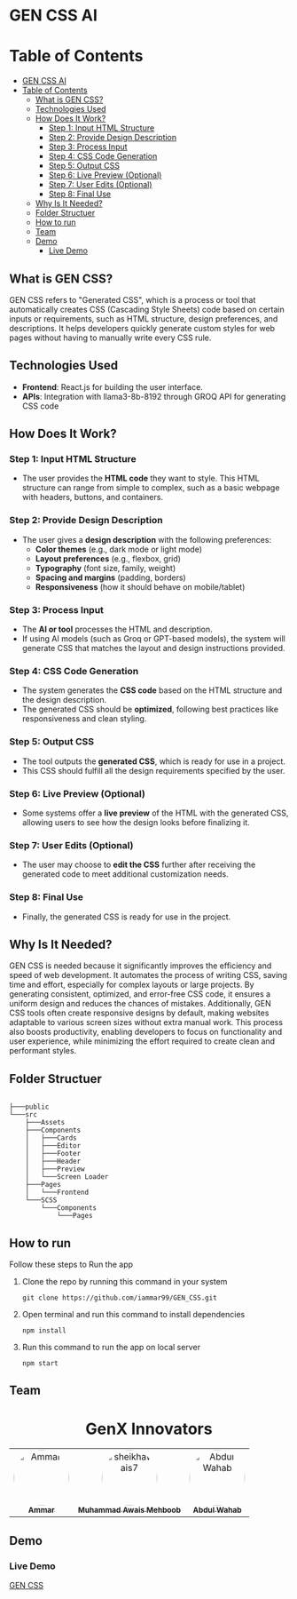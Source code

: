 # GEN CSS AI

# Table of Contents
- [GEN CSS AI](#gen-css-ai)
- [Table of Contents](#table-of-contents)
  - [What is GEN CSS?](#what-is-gen-css)
  - [Technologies Used](#technologies-used)
  - [How Does It Work?](#how-does-it-work)
    - [Step 1: Input HTML Structure](#step-1-input-html-structure)
    - [Step 2: Provide Design Description](#step-2-provide-design-description)
    - [Step 3: Process Input](#step-3-process-input)
    - [Step 4: CSS Code Generation](#step-4-css-code-generation)
    - [Step 5: Output CSS](#step-5-output-css)
    - [Step 6: Live Preview (Optional)](#step-6-live-preview-optional)
    - [Step 7: User Edits (Optional)](#step-7-user-edits-optional)
    - [Step 8: Final Use](#step-8-final-use)
  - [Why Is It Needed?](#why-is-it-needed)
  - [Folder Structuer](#folder-structuer)
  - [How to run](#how-to-run)
  - [Team](#team)
  - [Demo](#demo)
    - [Live Demo](#live-demo)





## What is GEN CSS?
GEN CSS refers to "Generated CSS", which is a process or tool that automatically creates CSS (Cascading Style Sheets) code based on certain inputs or requirements, such as HTML structure, design preferences, and descriptions. It helps developers quickly generate custom styles for web pages without having to manually write every CSS rule.





## Technologies Used
- **Frontend**: React.js for building the user interface.
- **APIs**: Integration with llama3-8b-8192 through GROQ API for generating CSS code 




## How Does It Work?


### Step 1: Input HTML Structure
- The user provides the **HTML code** they want to style. This HTML structure can range from simple to complex, such as a basic webpage with headers, buttons, and containers.

### Step 2: Provide Design Description
- The user gives a **design description** with the following preferences:
  - **Color themes** (e.g., dark mode or light mode)
  - **Layout preferences** (e.g., flexbox, grid)
  - **Typography** (font size, family, weight)
  - **Spacing and margins** (padding, borders)
  - **Responsiveness** (how it should behave on mobile/tablet)

### Step 3: Process Input
- The **AI or tool** processes the HTML and description. 
- If using AI models (such as Groq or GPT-based models), the system will generate CSS that matches the layout and design instructions provided.

### Step 4: CSS Code Generation
- The system generates the **CSS code** based on the HTML structure and the design description.
- The generated CSS should be **optimized**, following best practices like responsiveness and clean styling.

### Step 5: Output CSS
- The tool outputs the **generated CSS**, which is ready for use in a project.
- This CSS should fulfill all the design requirements specified by the user.

### Step 6: Live Preview (Optional)
- Some systems offer a **live preview** of the HTML with the generated CSS, allowing users to see how the design looks before finalizing it.

### Step 7: User Edits (Optional)
- The user may choose to **edit the CSS** further after receiving the generated code to meet additional customization needs.

### Step 8: Final Use
- Finally, the generated CSS is ready for use in the project.




## Why Is It Needed?

GEN CSS is needed because it significantly improves the efficiency and speed of web development. It automates the process of writing CSS, saving time and effort, especially for complex layouts or large projects. By generating consistent, optimized, and error-free CSS code, it ensures a uniform design and reduces the chances of mistakes. Additionally, GEN CSS tools often create responsive designs by default, making websites adaptable to various screen sizes without extra manual work. This process also boosts productivity, enabling developers to focus on functionality and user experience, while minimizing the effort required to create clean and performant styles.



## Folder Structuer


```

├───public
└───src
    ├───Assets
    ├───Components
    │   ├───Cards
    │   ├───Editor
    │   ├───Footer
    │   ├───Header
    │   ├───Preview
    │   └───Screen Loader
    ├───Pages
    │   └───Frontend
    └───SCSS
        └───Components
            └───Pages

```


## How to run 

Follow these steps to Run the app

1. Clone the repo by running this command in your system

    ```
    git clone https://github.com/iammar99/GEN_CSS.git
    ```
2. Open terminal and run this command to install dependencies 

    ```
    npm install
    ```
3. Run this command to run the app on local server
    ```
    npm start
    ```




## Team

<h1 align="center">GenX Innovators</h1>


<table align="center">
    <tbody>
        <tr>
            <td align="center">
                <a href="https://github.com/iammar99">
                    <img src="https://avatars.githubusercontent.com/iammar99" width="100px" style="border-radius:50%;" alt="Ammar"/>
                    <br />
                    <sub><b>Ammar</b></sub>
                </a> 
            </td>
            <td align="center">
                <a href="https://github.com/sheikhawais7">
                    <img src="https://avatars.githubusercontent.com/sheikhawais7" width="100px" style="border-radius:50%;" alt="sheikhawais7"/>
                    <br />
                    <sub><b>Muhammad Awais Mehboob</b></sub>
                </a> 
            </td>
            <td align="center">
                <a href="https://github.com/wahawahaabbabb">
                    <img src="https://avatars.githubusercontent.com/wahaabb" width="100px" style="border-radius:50%;" alt="Abdul Wahab"/>
                    <br />
                    <sub><b>Abdul Wahab</b></sub>
                </a> 
            </td>
        </tr> 
    </tbody>
</table>




## Demo 

### Live Demo

[GEN CSS](https://gen-css.vercel.app/)


